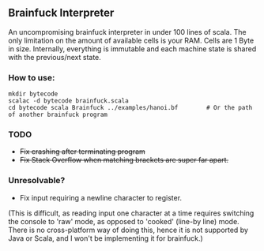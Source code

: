 ## Brainfuck Interpreter

An uncompromising brainfuck interpreter in under 100 lines of scala. The only limitation on the amount of available cells is your RAM. Cells are 1 Byte in size. Internally, everything is immutable and each machine state is shared with the previous/next state.

### How to use:
    mkdir bytecode
    scalac -d bytecode brainfuck.scala 
    cd bytecode scala Brainfuck ../examples/hanoi.bf		# Or the path of another brainfuck program

### TODO
* ~~Fix crashing after terminating program~~ 
* ~~Fix Stack Overflow when matching brackets are super far apart.~~

### Unresolvable?
* Fix input requiring a newline character to register.

(This is difficult, as reading input one character at a time requires switching the console to 'raw' mode, as opposed to 'cooked' (line-by line) mode. There is no cross-platform way of doing this, hence it is not supported by Java or Scala, and I won't be implementing it for brainfuck.)

